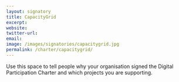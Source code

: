 ```yaml
---
layout: signatory
title: CapacityGrid
excerpt: 
website: 
twitter-url: 
email: 
image: /images/signatories/capacitygrid.jpg
permalink: /charter/capacitygrid/
---
```


Use this space to tell people why your organisation signed the Digital Participation Charter and which projects you are supporting.